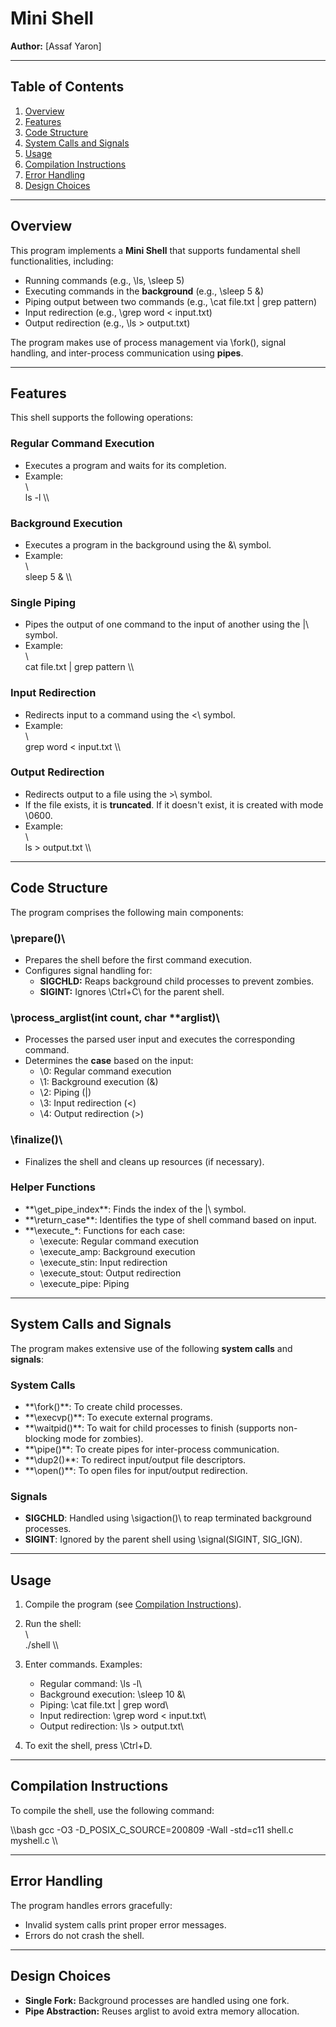 # Mini Shell

**Author:** [Assaf Yaron]  

---

## Table of Contents

1. [Overview](#overview)  
2. [Features](#features)  
3. [Code Structure](#code-structure)  
4. [System Calls and Signals](#system-calls-and-signals)  
5. [Usage](#usage)  
6. [Compilation Instructions](#compilation-instructions)  
7. [Error Handling](#error-handling)  
8. [Design Choices](#design-choices)  

---

## Overview

This program implements a **Mini Shell** that supports fundamental shell functionalities, including:

- Running commands (e.g., \ls\, \sleep 5\)  
- Executing commands in the **background** (e.g., \sleep 5 &\)  
- Piping output between two commands (e.g., \cat file.txt | grep pattern\)  
- Input redirection (e.g., \grep word < input.txt\)  
- Output redirection (e.g., \ls > output.txt\)  

The program makes use of process management via \fork()\, signal handling, and inter-process communication using **pipes**.  

---

## Features

This shell supports the following operations:

### Regular Command Execution
- Executes a program and waits for its completion.  
- Example:  
  \\\
  ls -l
  \\\

### Background Execution
- Executes a program in the background using the \&\ symbol.  
- Example:  
  \\\
  sleep 5 &
  \\\

### Single Piping
- Pipes the output of one command to the input of another using the \|\ symbol.  
- Example:  
  \\\
  cat file.txt | grep pattern
  \\\

### Input Redirection
- Redirects input to a command using the \<\ symbol.  
- Example:  
  \\\
  grep word < input.txt
  \\\

### Output Redirection
- Redirects output to a file using the \>\ symbol.  
- If the file exists, it is **truncated**. If it doesn't exist, it is created with mode \0600\.  
- Example:  
  \\\
  ls > output.txt
  \\\

---

## Code Structure

The program comprises the following main components:

### \prepare()\
- Prepares the shell before the first command execution.
- Configures signal handling for:
  - **SIGCHLD:** Reaps background child processes to prevent zombies.
  - **SIGINT:** Ignores \Ctrl+C\ for the parent shell.  

### \process_arglist(int count, char **arglist)\
- Processes the parsed user input and executes the corresponding command.  
- Determines the **case** based on the input:  
  - \0\: Regular command execution  
  - \1\: Background execution (\&\)  
  - \2\: Piping (\|\)  
  - \3\: Input redirection (\<\)  
  - \4\: Output redirection (\>\)  

### \finalize()\
- Finalizes the shell and cleans up resources (if necessary).  

### Helper Functions
- **\get_pipe_index\**: Finds the index of the \|\ symbol.  
- **\return_case\**: Identifies the type of shell command based on input.  
- **\execute_*\**: Functions for each case:  
  - \execute\: Regular command execution  
  - \execute_amp\: Background execution  
  - \execute_stin\: Input redirection  
  - \execute_stout\: Output redirection  
  - \execute_pipe\: Piping  

---

## System Calls and Signals

The program makes extensive use of the following **system calls** and **signals**:

### System Calls
- **\fork()\**: To create child processes.  
- **\execvp()\**: To execute external programs.  
- **\waitpid()\**: To wait for child processes to finish (supports non-blocking mode for zombies).  
- **\pipe()\**: To create pipes for inter-process communication.  
- **\dup2()\**: To redirect input/output file descriptors.  
- **\open()\**: To open files for input/output redirection.  

### Signals
- **SIGCHLD**: Handled using \sigaction()\ to reap terminated background processes.  
- **SIGINT**: Ignored by the parent shell using \signal(SIGINT, SIG_IGN)\.  

---

## Usage

1. Compile the program (see [Compilation Instructions](#6-compilation-instructions)).  
2. Run the shell:  
   \\\
   ./shell
   \\\
3. Enter commands. Examples:
   - Regular command: \ls -l\  
   - Background execution: \sleep 10 &\  
   - Piping: \cat file.txt | grep word\  
   - Input redirection: \grep word < input.txt\  
   - Output redirection: \ls > output.txt\  

4. To exit the shell, press \Ctrl+D\.  

---

## Compilation Instructions

To compile the shell, use the following command:

\\\bash
gcc -O3 -D_POSIX_C_SOURCE=200809 -Wall -std=c11 shell.c myshell.c
\\\

---

## Error Handling

The program handles errors gracefully:
- Invalid system calls print proper error messages.  
- Errors do not crash the shell.  

---

## Design Choices

- **Single Fork:** Background processes are handled using one fork.  
- **Pipe Abstraction:** Reuses arglist to avoid extra memory allocation.
